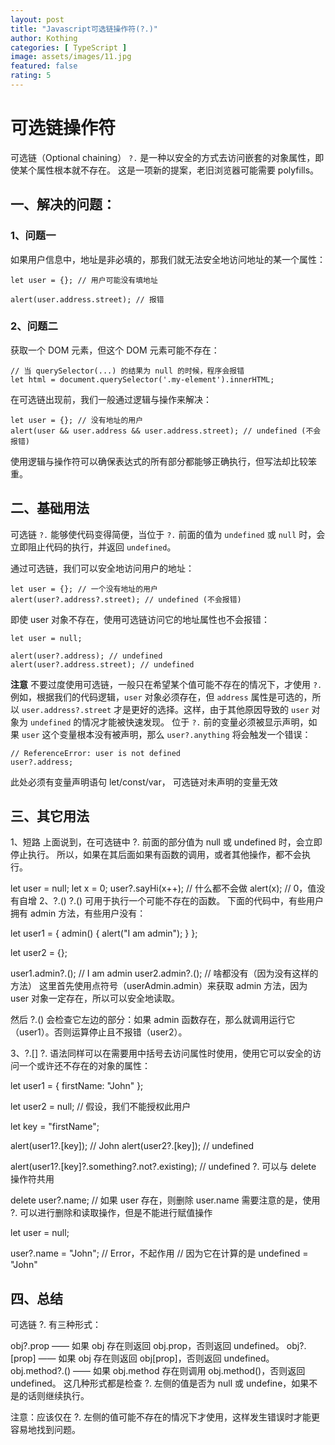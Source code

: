 ```yaml
---
layout: post
title: "Javascript可选链操作符(?.)"
author: Kothing
categories: [ TypeScript ]
image: assets/images/11.jpg
featured: false
rating: 5
---
```


# 可选链操作符
可选链（Optional chaining） `?.` 是一种以安全的方式去访问嵌套的对象属性，即使某个属性根本就不存在。
这是一项新的提案，老旧浏览器可能需要 polyfills。

## 一、解决的问题：
### 1、问题一
如果用户信息中，地址是非必填的，那我们就无法安全地访问地址的某一个属性：
```
let user = {}; // 用户可能没有填地址

alert(user.address.street); // 报错
```

### 2、问题二
获取一个 DOM 元素，但这个 DOM 元素可能不存在：
```
// 当 querySelector(...) 的结果为 null 的时候，程序会报错
let html = document.querySelector('.my-element').innerHTML;
```
在可选链出现前，我们一般通过逻辑与操作来解决：
```
let user = {}; // 没有地址的用户
alert(user && user.address && user.address.street); // undefined (不会报错)
```
使用逻辑与操作符可以确保表达式的所有部分都能够正确执行，但写法却比较笨重。

## 二、基础用法
可选链 `?.` 能够使代码变得简便，当位于 `?.` 前面的值为 `undefined` 或 `null` 时，会立即阻止代码的执行，并返回 `undefined`。

通过可选链，我们可以安全地访问用户的地址：
```
let user = {}; // 一个没有地址的用户
alert(user?.address?.street); // undefined (不会报错)
```
即使 user 对象不存在，使用可选链访问它的地址属性也不会报错：
```
let user = null;

alert(user?.address); // undefined
alert(user?.address.street); // undefined
```
**注意**
不要过度使用可选链，一般只在希望某个值可能不存在的情况下，才使用 `?.`例如，根据我们的代码逻辑，`user` 对象必须存在，但 `address` 属性是可选的，所以 `user.address?.street` 才是更好的选择。这样，由于其他原因导致的 `user` 对象为 `undefined` 的情况才能被快速发现。
位于 `?.` 前的变量必须被显示声明，如果 `user` 这个变量根本没有被声明，那么 `user?.anything` 将会触发一个错误：
```
// ReferenceError: user is not defined
user?.address;
```
此处必须有变量声明语句 let/const/var， 可选链对未声明的变量无效

## 三、其它用法
1、短路
上面说到，在可选链中 ?. 前面的部分值为 null 或 undefined 时，会立即停止执行。
所以，如果在其后面如果有函数的调用，或者其他操作，都不会执行。

let user = null;
let x = 0;
user?.sayHi(x++); // 什么都不会做
alert(x);   // 0，值没有自增
2、?.()
?.() 可用于执行一个可能不存在的函数。
下面的代码中，有些用户拥有 admin 方法，有些用户没有：

let user1 = {
  admin() {
    alert("I am admin");
  }
};

let user2 = {};

user1.admin?.(); // I am admin
user2.admin?.(); // 啥都没有（因为没有这样的方法）
这里首先使用点符号（userAdmin.admin）来获取 admin 方法，因为 user 对象一定存在，所以可以安全地读取。

然后 ?.() 会检查它左边的部分：如果 admin 函数存在，那么就调用运行它（user1）。否则运算停止且不报错（user2）。

3、?.[]
?. 语法同样可以在需要用中括号去访问属性时使用，使用它可以安全的访问一个或许还不存在的对象的属性：

let user1 = {
  firstName: "John"
};

let user2 = null; // 假设，我们不能授权此用户

let key = "firstName";

alert(user1?.[key]); // John
alert(user2?.[key]); // undefined

alert(user1?.[key]?.something?.not?.existing); // undefined
?. 可以与 delete 操作符共用

delete user?.name; // 如果 user 存在，则删除 user.name
需要注意的是，使用 ?. 可以进行删除和读取操作，但是不能进行赋值操作

let user = null;

user?.name = "John"; // Error，不起作用
// 因为它在计算的是 undefined = "John"

## 四、总结
可选链 ?. 有三种形式：

obj?.prop —— 如果 obj 存在则返回 obj.prop，否则返回 undefined。
obj?.[prop] —— 如果 obj 存在则返回 obj[prop]，否则返回 undefined。
obj.method?.() —— 如果 obj.method 存在则调用 obj.method()，否则返回 undefined。
这几种形式都是检查 ?. 左侧的值是否为 null 或 undefine，如果不是的话则继续执行。

注意：应该仅在 ?. 左侧的值可能不存在的情况下才使用，这样发生错误时才能更容易地找到问题。

